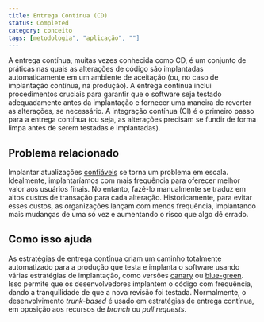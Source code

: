 ```yaml
---
title: Entrega Contínua (CD)
status: Completed
category: conceito
tags: [metodologia", "aplicação", ""]
---
```


A entrega contínua, muitas vezes conhecida como CD, é um conjunto de práticas nas quais as alterações de código são implantadas automaticamente em um ambiente de aceitação (ou, no caso de implantação contínua, na produção). A entrega contínua inclui procedimentos cruciais para garantir que o software seja testado adequadamente antes da implantação e fornecer uma maneira de reverter as alterações, se necessário. A integração contínua (CI) é o primeiro passo para a entrega contínua (ou seja, as alterações precisam se fundir de forma limpa antes de serem testadas e implantadas).

## Problema relacionado

Implantar atualizações [confiáveis](/pt-br/reliability/) se torna um problema em escala. Idealmente, implantaríamos com mais frequência para oferecer melhor valor aos usuários finais. No entanto, fazê-lo manualmente se traduz em altos custos de transação para cada alteração. Historicamente, para evitar esses custos, as organizações lançam com menos frequência, implantando mais mudanças de uma só vez e aumentando o risco que algo dê errado.

## Como isso ajuda

As estratégias de entrega contínua criam um caminho totalmente automatizado para a produção que testa e implanta o software usando várias estratégias de implantação, como versões [canary](/pt-br/canary-deployment/) ou [blue-green](/pt-br/blue-green-deployment/). Isso permite que os desenvolvedores implantem o código com frequência, dando a tranquilidade de que a nova revisão foi testada. Normalmente, o desenvolvimento *trunk-based* é usado em estratégias de entrega contínua, em oposição aos recursos de *branch* ou *pull requests*.
